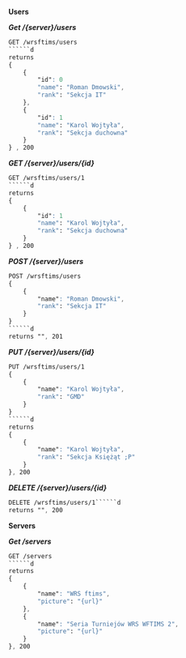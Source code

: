 **Users**

***Get   /{server}/users***
```css
GET /wrsftims/users
``````d
returns
{
    {
        "id": 0
        "name": "Roman Dmowski",
        "rank": "Sekcja IT"
    },
    {
        "id": 1
        "name": "Karol Wojtyła",
        "rank": "Sekcja duchowna"
    }
} , 200
```
***GET   /{server}/users/{id}***
```css
GET /wrsftims/users/1
``````d
returns
{
    {
        "id": 1
        "name": "Karol Wojtyła",
        "rank": "Sekcja duchowna"
    }
} , 200
```
***POST   /{server}/users***
```css
POST /wrsftims/users
{
    {
        "name": "Roman Dmowski",
        "rank": "Sekcja IT"
    }
}
``````d
returns "", 201
```
***PUT   /{server}/users/{id}***
```css
PUT /wrsftims/users/1
{
    {
        "name": "Karol Wojtyła",
        "rank": "GMD"
    }
}
``````d
returns
{
    {
        "name": "Karol Wojtyła",
        "rank": "Sekcja Księżąt ;P"
    }
}, 200
```
***DELETE   /{server}/users/{id}***
```css
DELETE /wrsftims/users/1``````d
returns "", 200
```

**Servers**

***Get   /servers***
```css
GET /servers
``````d
returns
{
    {
        "name": "WRS ftims",
        "picture": "{url}"
    },
    {
        "name": "Seria Turniejów WRS WFTIMS 2",
        "picture": "{url}"
    }
}, 200
```